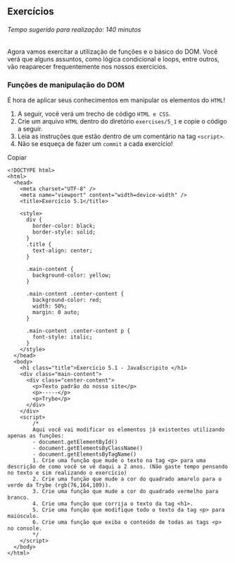 Exercícios
----------

###### Tempo sugerido para realização: 140 minutos

Agora vamos exercitar a utilização de funções e o básico do DOM. Você verá que alguns assuntos, como lógica condicional e loops, entre outros, vão reaparecer frequentemente nos nossos exercícios.

### Funções de manipulação do DOM

É hora de aplicar seus conhecimentos em manipular os elementos do `HTML`!

1.  A seguir, você verá um trecho de código `HTML e CSS`.
2.  Crie um arquivo `HTML` dentro do diretório `exercises/5_1` e copie o código a seguir.
3.  Leia as instruções que estão dentro de um comentário na tag `<script>`.
4.  Não se esqueça de fazer um `commit` a cada exercício!

Copiar

    <!DOCTYPE html>
    <html>
      <head>
        <meta charset="UTF-8" />
        <meta name="viewport" content="width=device-width" />
        <title>Exercício 5.1</title>
    
        <style>
          div {
            border-color: black;
            border-style: solid;
          }
          .title {
            text-align: center;
          }
    
          .main-content {
            background-color: yellow;
          }
    
          .main-content .center-content {
            background-color: red;
            width: 50%;
            margin: 0 auto;
          }
    
          .main-content .center-content p {
            font-style: italic;
          }
        </style>
      </head>
      <body>
        <h1 class="title">Exercício 5.1 - JavaEscripito </h1>
        <div class="main-content">
          <div class="center-content">
            <p>Texto padrão do nosso site</p>
            <p>-----</p>
            <p>Trybe</p>
          </div>
        </div>
        <script>
            /*
            Aqui você vai modificar os elementos já existentes utilizando apenas as funções:
            - document.getElementById()
            - document.getElementsByClassName()
            - document.getElementsByTagName()
            1. Crie uma função que mude o texto na tag <p> para uma descrição de como você se vê daqui a 2 anos. (Não gaste tempo pensando no texto e sim realizando o exercício)
            2. Crie uma função que mude a cor do quadrado amarelo para o verde da Trybe (rgb(76,164,109)).
            3. Crie uma função que mude a cor do quadrado vermelho para branco.
            4. Crie uma função que corrija o texto da tag <h1>.
            5. Crie uma função que modifique todo o texto da tag <p> para maiúsculo.
            6. Crie uma função que exiba o conteúdo de todas as tags <p> no console.
            */
        </script>
      </body>
    </html>
